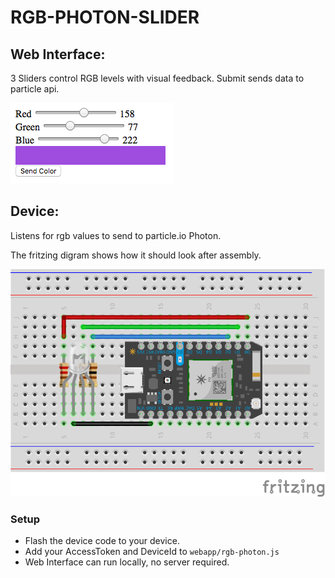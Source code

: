 # RGB-PHOTON-SLIDER

## Web Interface:
3 Sliders control RGB levels with visual feedback. Submit sends data to particle api.

![Web Interface](./rgb-photon-web-interface.png)


## Device:
Listens for rgb values to send to particle.io Photon.

The fritzing digram shows how it should look after assembly.

![RGB to Photon](./rgb-photon-diagram.png)

### Setup
- Flash the device code to your device.
- Add your AccessToken and DeviceId to `webapp/rgb-photon.js`
- Web Interface can run locally, no server required.
